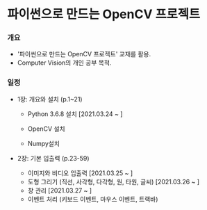 # 파이썬으로 만드는 OpenCV 프로젝트



### 개요

+ '파이썬으로 만드는 OpenCV 프로젝트' 교재를 활용.
+ Computer Vision의 개인 공부 목적.



### 일정

+ 1장: 개요와 설치 (p.1~21)

  + Python 3.6.8 설치 [2021.03.24 ~ ]

  + OpenCV 설치 

  + Numpy설치

    

+ 2장: 기본 입출력 (p.23-59)
  
  + 이미지와 비디오 입출력 [2021.03.25 ~ ]
  + 도형 그리기 (직선, 사각형, 다각형, 원, 타원, 글씨) [2021.03.26 ~ ]
  + 창 관리 [2021.03.27 ~ ]
  + 이벤트 처리 (키보드 이벤트, 마우스 이벤트, 트랙바)